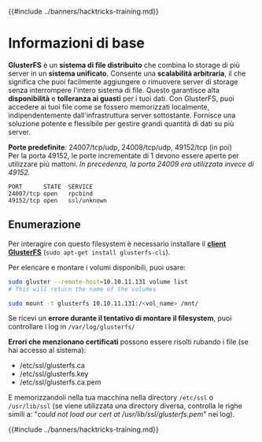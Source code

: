 {{#include ../banners/hacktricks-training.md}}

# Informazioni di base

**GlusterFS** è un **sistema di file distribuito** che combina lo storage di più server in un **sistema unificato**. Consente una **scalabilità arbitraria**, il che significa che puoi facilmente aggiungere o rimuovere server di storage senza interrompere l'intero sistema di file. Questo garantisce alta **disponibilità** e **tolleranza ai guasti** per i tuoi dati. Con GlusterFS, puoi accedere ai tuoi file come se fossero memorizzati localmente, indipendentemente dall'infrastruttura server sottostante. Fornisce una soluzione potente e flessibile per gestire grandi quantità di dati su più server.

**Porte predefinite**: 24007/tcp/udp, 24008/tcp/udp, 49152/tcp (in poi)\
Per la porta 49152, le porte incrementate di 1 devono essere aperte per utilizzare più mattoni. _In precedenza, la porta 24009 era utilizzata invece di 49152._
```
PORT      STATE  SERVICE
24007/tcp open   rpcbind
49152/tcp open   ssl/unknown
```
## Enumerazione

Per interagire con questo filesystem è necessario installare il [**client GlusterFS**](https://download.gluster.org/pub/gluster/glusterfs/LATEST/) (`sudo apt-get install glusterfs-cli`).

Per elencare e montare i volumi disponibili, puoi usare:
```bash
sudo gluster --remote-host=10.10.11.131 volume list
# This will return the name of the volumes

sudo mount -t glusterfs 10.10.11.131:/<vol_name> /mnt/
```
Se ricevi un **errore durante il tentativo di montare il filesystem**, puoi controllare i log in `/var/log/glusterfs/`

**Errori che menzionano certificati** possono essere risolti rubando i file (se hai accesso al sistema):

- /etc/ssl/glusterfs.ca
- /etc/ssl/glusterfs.key
- /etc/ssl/glusterfs.ca.pem

E memorizzandoli nella tua macchina nella directory `/etc/ssl` o `/usr/lib/ssl` (se viene utilizzata una directory diversa, controlla le righe simili a: "_could not load our cert at /usr/lib/ssl/glusterfs.pem_" nei log).

{{#include ../banners/hacktricks-training.md}}
